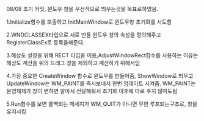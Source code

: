 08/08 초기 커밋, 윈도우 창을 우선적으로 띄우는것을 목표로하였음. 

1.Initialize함수를 호출하고 InitMainWindow로 윈도우창 초기화를 시도함

2.WNDCLASSEX타입으로 새로 만들 윈도우 창의 속성을 정의해주고 RegisterClassEx로 등록을해준다.

3.해상도 설정을 위해 RECT 타입을 이용,AdjustWindowRect함수를 사용하는 이유는 해상도 계산을 위의 드래그 창을 제외하고 계산하기 위해서임

4.가장 중요한 CreateWindow 함수로 윈도우를 만들어줌, ShowWindow로 띄우고 UpdateWindow는  WM_PAINT를 즉시보내서 한번 업데이트 시켜줌.  WM_PAINT는 운영체제가 창이 변하면 알아서 전달해줘서 초기화 
이후에 따로 주지 않아도됨

5.Run함수를 보면 콜백되는 메세지가 WM_QUIT가 아니면 무한 루프되는구조로, 창을 유지시킴
